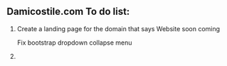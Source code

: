 Damicostile.com To do list:
---------------------------
1. Create a landing page for the domain that says Website soon coming

	Fix bootstrap dropdown collapse menu
2. 